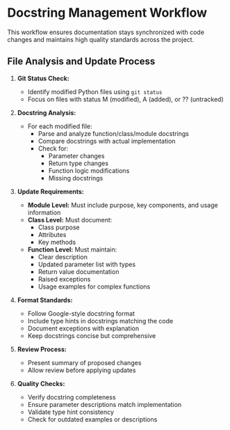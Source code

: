 # Docstring Management Workflow

This workflow ensures documentation stays synchronized with code changes and maintains high quality standards across the project.

## File Analysis and Update Process

1. **Git Status Check:**

   - Identify modified Python files using `git status`
   - Focus on files with status M (modified), A (added), or ?? (untracked)

2. **Docstring Analysis:**

   - For each modified file:
     - Parse and analyze function/class/module docstrings
     - Compare docstrings with actual implementation
     - Check for:
       - Parameter changes
       - Return type changes
       - Function logic modifications
       - Missing docstrings

3. **Update Requirements:**

   - **Module Level:** Must include purpose, key components, and usage information
   - **Class Level:** Must document:
     - Class purpose
     - Attributes
     - Key methods
   - **Function Level:** Must maintain:
     - Clear description
     - Updated parameter list with types
     - Return value documentation
     - Raised exceptions
     - Usage examples for complex functions

4. **Format Standards:**

   - Follow Google-style docstring format
   - Include type hints in docstrings matching the code
   - Document exceptions with explanation
   - Keep docstrings concise but comprehensive

5. **Review Process:**

   - Present summary of proposed changes
   - Allow review before applying updates

6. **Quality Checks:**
   - Verify docstring completeness
   - Ensure parameter descriptions match implementation
   - Validate type hint consistency
   - Check for outdated examples or descriptions
